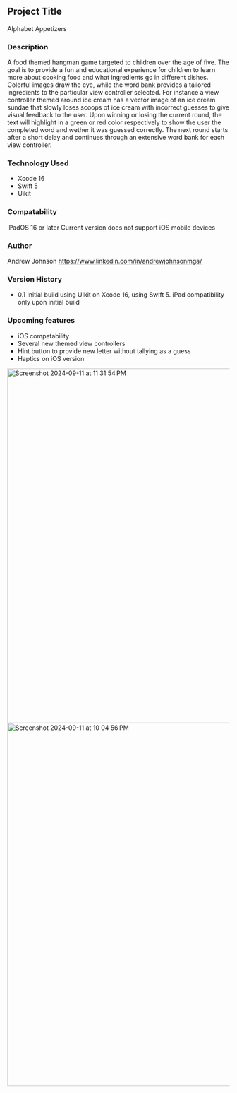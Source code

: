 ## Project Title
Alphabet Appetizers 

### Description
A food themed hangman game targeted to children over the age of five. The goal is to provide a fun and educational experience for children to learn more about cooking food and what ingredients go in different dishes. Colorful images draw the eye, while the word bank provides a tailored ingredients to the particular view controller selected. For instance a view controller themed around ice cream has a vector image of an ice cream sundae that slowly loses scoops of ice cream with incorrect guesses to give visual feedback to the user. Upon winning or losing the current round, the text will highlight in a green or red color respectively to show the user the completed word and wether it was guessed correctly. The next round starts after a short delay and continues through an extensive word bank for each view controller. 

### Technology Used
- Xcode 16
- Swift 5
- Uikit

### Compatability 
iPadOS 16 or later
Current version does not support iOS mobile devices

### Author
Andrew Johnson
https://www.linkedin.com/in/andrewjohnsonmga/


### Version History
- 0.1 
Initial build using UIkit on Xcode 16, using Swift 5. iPad compatibility only upon initial build

### Upcoming features
- iOS compatability
- Several new themed view controllers
- Hint button to provide new letter without tallying as a guess
- Haptics on iOS version


<img width="803" alt="Screenshot 2024-09-11 at 11 31 54 PM" src="https://github.com/user-attachments/assets/e74ecabb-7b65-412d-9904-652d2ce6b52c">
<img width="822" alt="Screenshot 2024-09-11 at 10 04 56 PM" src="https://github.com/user-attachments/assets/2b75bc25-0a3b-4160-916f-20ee2c8cf4af">


